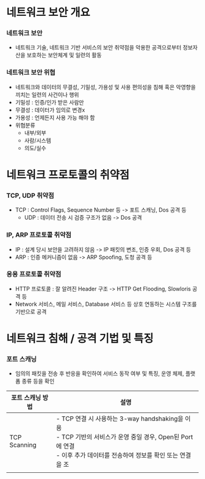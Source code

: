 # 네트워크 보안 개요
### 네트워크 보안
- 네트워크 기술, 네트워크 기반 서비스의 보안 취약점을 악용한 공격으로부터 정보자산을 보호하는 보안체계 및 일련의 활동

### 네트워크 보안 위협
- 네트워크와 데이터의 무결성, 기밀성, 가용성 및 사용 편의성을 침해 혹은 악영향을 끼치는 일련의 사건이나 행위
- 기밀성 : 인증/인가 받은 사람만
- 무결성 : 데이터가 임의로 변경x
- 가용성 : 언제든지 사용 가능 해야 함
- 위협분류
	- 내부/외부
	- 사람/시스템
	- 의도/실수

# 네트워크 프로토콜의 취약점
### TCP, UDP 취약점
- TCP : Control Flags, Sequence Number 등 -> 포트 스캐닝, Dos 공격 등
	- UDP :  데이터 전송 시 검증 구조가 없음  -> Dos 공격

### IP, ARP 프로토콜 취약점
- IP : 설계 당시 보안을 고려하지 않음 -> IP 패킷의 변조, 인증 우회, Dos 공격 등
- ARP : 인증 메커니즘이 없음 -> ARP Spoofing, 도청 공격 등

### 응용 프로토콜 취약점
- HTTP 프로토콜 : 잘 알려진 Header 구조 -> HTTP Get Flooding, Slowloris 공격 등
- Network 서비스, 메일 서비스, Database 서비스 등 상호 연동하는 시스템 구조를 기반으로 공격

# 네트워크 침해 / 공격 기법 및 특징
### 포트 스캐닝
- 임의의 패킷을 전송 후 반응을 확인하여 서비스 동작 여부 및 특징, 운영 체제, 플랫폼 종류 등을 확인

| 포트 스캐닝 방법    | 설명                                                                                                                    |
| ------------ | --------------------------------------------------------------------------------------------------------------------- |
| TCP Scanning | - TCP 연결 시 사용하는 3-way handshaking을 이용<br>- TCP 기반의 서비스가 운영 중일 경우, Open된 Port에 연결<br>- 이후 추가 데이터를 전송하여 정보를 확인 또는 연결을 조 |
|              |                                                                                                                       |
